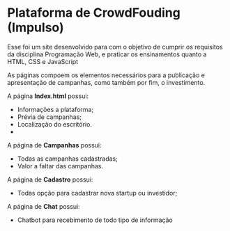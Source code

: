 # Plataforma de CrowdFouding (Impulso)

Esse foi um site desenvolvido para com o objetivo de cumprir os requisitos da disciplina Programação Web, e praticar os ensinamentos quanto a HTML, CSS e JavaScript

As páginas compoem os elementos necessários para a publicação e apresentação de campanhas, como também por fim, o investimento.

A página <strong>Index.html</strong> possui: 
<ul>
  <li>Informações a plataforma;</li>
  <li>Prévia de campanhas;</li>
  <li>Localização do escritório.</li>
  <li></li>
</ul>

A página de <strong>Campanhas</strong> possui:
<ul>
  <li>Todas as campanhas cadastradas;</li>
  <li>Valor a faltar das campanhas.</li>
</ul>

A página de <strong>Cadastro</strong> possui:
<ul>
  <li>Todas opção para cadastrar nova startup ou investidor;</li>
</ul>


A página de <strong>Chat</strong> possui:
<ul>
  <li>Chatbot para recebimento de todo tipo de informação</li>
</ul>